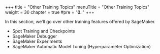 +++
title = "Other Training Topics"
menuTitle = "Other Training Topics"
weight = 30
chapter = true
#pre = "<b>0. </b>"
+++

In this section, we'll go over other training features offered by SageMaker.

- Spot Training and Checkpoints
- SageMaker Debugger
- SageMaker Experiments
- SageMaker Automatic Model Tuning (Hyperparameter Optimization)
